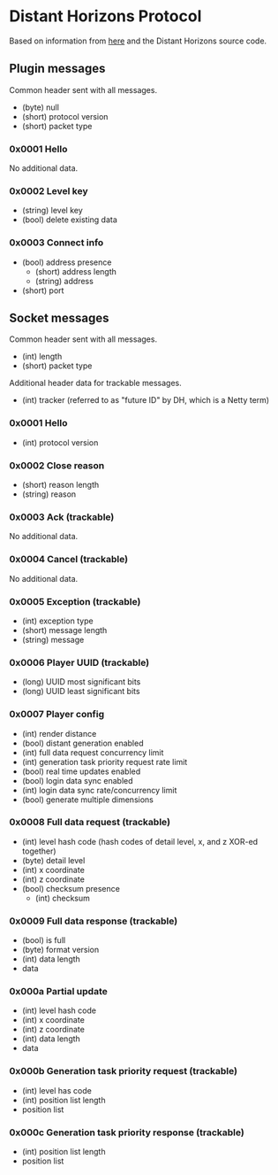 # Distant Horizons Protocol

Based on information from [here](https://gitlab.com/s809/minecraft-lod-mod/-/wikis/Protocol) and the Distant Horizons source code.

## Plugin messages

Common header sent with all messages.
* (byte) null
* (short) protocol version
* (short) packet type

### 0x0001 Hello

No additional data.

### 0x0002 Level key

* (string) level key
* (bool) delete existing data

### 0x0003 Connect info

* (bool) address presence
   * (short) address length
   * (string) address
* (short) port

## Socket messages

Common header sent with all messages.
* (int) length
* (short) packet type

Additional header data for trackable messages.
* (int) tracker (referred to as "future ID" by DH, which is a Netty term)

### 0x0001 Hello

* (int) protocol version

### 0x0002 Close reason

* (short) reason length
* (string) reason

### 0x0003 Ack (trackable)

No additional data.

### 0x0004 Cancel (trackable)

No additional data.

### 0x0005 Exception (trackable)

* (int) exception type
* (short) message length
* (string) message

### 0x0006 Player UUID (trackable)

* (long) UUID most significant bits
* (long) UUID least significant bits

### 0x0007 Player config

* (int) render distance
* (bool) distant generation enabled
* (int) full data request concurrency limit
* (int) generation task priority request rate limit
* (bool) real time updates enabled
* (bool) login data sync enabled
* (int) login data sync rate/concurrency limit
* (bool) generate multiple dimensions

### 0x0008 Full data request (trackable)

* (int) level hash code (hash codes of detail level, x, and z XOR-ed together)
* (byte) detail level
* (int) x coordinate
* (int) z coordinate
* (bool) checksum presence
   * (int) checksum

### 0x0009 Full data response (trackable)

* (bool) is full
* (byte) format version
* (int) data length
* data

### 0x000a Partial update

* (int) level hash code
* (int) x coordinate
* (int) z coordinate
* (int) data length
* data

### 0x000b Generation task priority request (trackable)

* (int) level has code
* (int) position list length
* position list

### 0x000c Generation task priority response (trackable)

* (int) position list length
* position list

